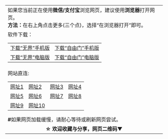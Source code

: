 <table>
  <tr>
    <td>
      如果您当前正在使用<b>微信/支付宝</b>浏览网页，建议使用<b>浏览器</b>打开网页。</br>
      <b>方法：</b>在右上角点击更多(三个点)，选择“在浏览器打开”即可。
    </td>
  </tr>
  <tr>
    <td>软件下载：
      <table>
        <tr>
          <td>
            <a href="https://raw.githubusercontent.com/wujieliulan/download/master/um.apk">下载“无界”手机版</a>
          </td>
          <td>
            <a href="https://raw.githubusercontent.com/freegate-release/website/gh-pages/files/fgma.apk">下载“自由门”手机版</a>
          </td>
        </tr>
        <tr>
          <td>
            <a href="https://raw.githubusercontent.com/wujieliulan/download/master/u.zip">下载“无界”电脑版</a>
          </td>
          <td>
            <a href="https://raw.githubusercontent.com/freegate-release/website/gh-pages/files/fg761p.zip">下载“自由门”电脑版</a>
          </td>
        </tr>
      </table>
    </td>
  </tr>
  <tr>
    <td>
      网站直连:
      <table>
        <tr>
          <td>
            <a href="https://github.com/ju99/e/wiki?src=jww">网址1</a>
          </td>
          <td>
            <a href="https://github.com/hao369/a/wiki/jyg">网址2</a>
          </td>
          <td>
            <a href="https://github.com/zx166/166/blob/master/README.md">网址3</a>
          </td>
          <td>
            <a href="https://github.com/oGate2/oGate/blob/master/README.md">网址4</a>
          </td>
        </tr>
        <tr>
          <td>
            <a href="https://github.com/osurf/osurf/blob/master/README.md">网址5</a>
          </td>
          <td>
            <a href="https://github.com/tomalltruthforyou/truth/wiki">网址6</a>
          </td>
          <td>
            <a href="https://github.com/zx166/organ/blob/master/README.md">网址7</a>
          </td>
          <td>
            <a href="https://github.com/tv72/a/blob/master/README.md">网址8</a>
          </td>
        </tr>
        <tr>
          <td>
            <a href="https://github.com/tv72/b/blob/master/README.md">网址9</a>
          </td>
          <td>
            <a href="https://github.com/tv72/c/blob/master/README.md">网址10</a>
          </td>
        </tr>
      </table>
      <b>#</b>如果网页加载缓慢，请耐心等待或刷新网页尝试。
    </td>
  </tr>
  <tr>
  <td align=center>
    <b>☆ 欢迎收藏与分享，网页二维码▼</b></br>
    <img src="http://pan.baidu.com/share/qrcode?w=200&h=200&url=https://github.com/bewake/web/edit/master/README.md" alt="">
  </td>
  </tr>
</table>

